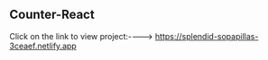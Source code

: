 ## Counter-React
Click on the link to view project:---->  https://splendid-sopapillas-3ceaef.netlify.app 
